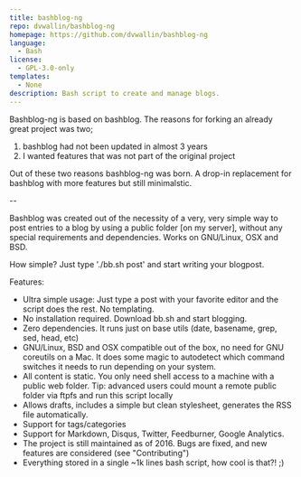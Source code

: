 ```yaml
---
title: bashblog-ng
repo: dvwallin/bashblog-ng
homepage: https://github.com/dvwallin/bashblog-ng
language:
  - Bash
license:
  - GPL-3.0-only
templates:
  - None
description: Bash script to create and manage blogs.
---
```


Bashblog-ng is based on bashblog. The reasons for forking an already great project 
was two;

  1. bashblog had not been updated in almost 3 years
  2. I wanted features that was not part of the original project

Out of these two reasons bashblog-ng was born. A drop-in replacement for bashblog 
with more features but still minimalstic.

--

Bashblog was created out of the necessity of a very, very simple way to post
entries to a blog by using a public folder [on my server], without any
special requirements and dependencies. Works on GNU/Linux, OSX and BSD.

How simple? Just type './bb.sh post' and start writing your blogpost.

Features:

- Ultra simple usage: Just type a post with your favorite editor and the
  script does the rest. No templating.
- No installation required. Download bb.sh and start blogging.
- Zero dependencies. It runs just on base utils (date, basename, grep, sed,
  head, etc)
- GNU/Linux, BSD and OSX compatible out of the box, no need for
  GNU coreutils on a Mac. It does some magic to autodetect which command
  switches it needs to run depending on your system.
- All content is static. You only need shell access to a machine with a
  public web folder. Tip: advanced users could mount a remote public folder
  via ftpfs and run this script locally
- Allows drafts, includes a simple but clean stylesheet, generates the RSS
  file automatically.
- Support for tags/categories
- Support for Markdown, Disqus, Twitter, Feedburner, Google Analytics.
- The project is still maintained as of 2016. Bugs are fixed, and new
  features are considered (see "Contributing")
- Everything stored in a single ~1k lines bash script, how cool is that?! ;)
